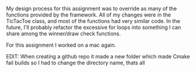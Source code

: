 My design process for this assignment was to override as many of the functions provided by the framework. 
All of my changes were in the TicTacToe class, and most of the functions had very similar code. In the future,
I'll probably refactor the excessive for loops into something I can share among the winner/draw check functions.

For this assignment I worked on a mac again.

EDIT: When creating a github repo it made a new folder which made Cmake fail builds so I had to change the directory name, thats all